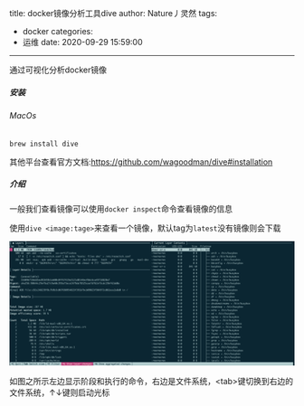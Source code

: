 title: docker镜像分析工具dive
author: Nature丿灵然
tags:
  - docker
categories:
  - 运维
date: 2020-09-29 15:59:00
---
通过可视化分析docker镜像
<!--more-->

##### 安装

###### MacOs

    brew install dive

其他平台查看官方文档:<https://github.com/wagoodman/dive#installation>

##### 介绍

一般我们查看镜像可以使用`docker inspect`命令查看镜像的信息

使用`dive <image:tage>`来查看一个镜像，默认tag为`latest`没有镜像则会下载

![upload successful](../images/pasted-3.png)

如图之所示左边显示阶段和执行的命令，右边是文件系统，\<tab\>键切换到右边的文件系统，↑↓键则启动光标
